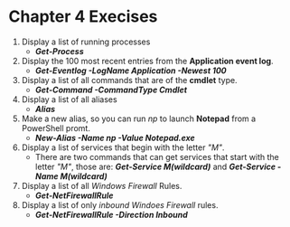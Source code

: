 # Chapter 4 Execises

1. Display a list of running processes
    - ***Get-Process***
2. Display the 100 most recent entries from the **Application event log**.
    - ***Get-Eventlog -LogName Application -Newest 100***
3. Display a list of all commands that are of the **cmdlet** type.
    - ***Get-Command -CommandType Cmdlet***
4. Display a list of all aliases
    - ***Alias***
5. Make a new alias, so you can run *np* to launch **Notepad** from a PowerShell promt.
    - ***New-Alias -Name np -Value Notepad.exe***
6. Display a list of services that begin with the letter *"M"*.
    - There are two commands that can get services that start with the letter *"M"*, those are: ***Get-Service M(wildcard)*** and ***Get-Service -Name M(wildcard)***
7. Display a list of all *Windows Firewall* Rules.
    - ***Get-NetFirewallRule***
8. Display a list of only *inbound Windoes Firewall* rules.
    - ***Get-NetFirewallRule -Direction Inbound***